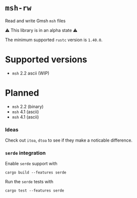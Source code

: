 # `msh-rw`
Read and write Gmsh `msh` files

⚠️ This library is in an alpha state ⚠️

The minimum supported `rustc` version is `1.40.0`.

# Supported versions
* `msh` 2.2 ascii (WIP)

# Planned
* `msh` 2.2 (binary)
* `msh` 4.1 (ascii)
* `msh` 4.1 (ascii)

### Ideas
Check out `itoa`, `dtoa` to see if they make a noticable difference. 

### `serde` integration 
Enable `serde` support with

`cargo build --features serde`

Run the `serde` tests with 

`cargo test --features serde`
